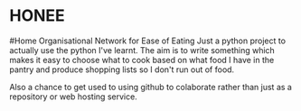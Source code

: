 # HONEE
#Home Organisational Network for Ease of Eating
Just a python project to actually use the python I've learnt. The aim is to write something which makes it easy to choose what to cook based on what food I have in the pantry and produce shopping lists so I don't run out of food.

Also a chance to get used to using github to colaborate rather than just as a repository or web hosting service.
